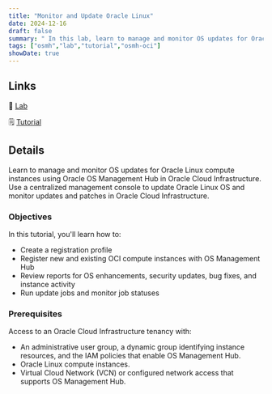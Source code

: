```yaml
---
title: "Monitor and Update Oracle Linux"
date: 2024-12-16
draft: false
summary: " In this lab, learn to manage and monitor OS updates for Oracle Linux compute instances using Oracle OS Management Hub in Oracle Cloud Infrastructure."
tags: ["osmh","lab","tutorial","osmh-oci"]
showDate: true
---
```


## Links

:crescent_moon: [Lab](https://luna.oracle.com/lab/d60f64fb-76b8-4a46-9b90-75ce4ff7e0b5)

:spiral_notepad: [Tutorial](https://docs.oracle.com/en/learn/osmh-monitor)

## Details

Learn to manage and monitor OS updates for Oracle Linux compute instances using Oracle OS Management Hub in Oracle Cloud Infrastructure. Use a centralized management console to update Oracle Linux OS and monitor updates and patches in Oracle Cloud Infrastructure.

### Objectives

In this tutorial, you'll learn how to:

  - Create a registration profile
  - Register new and existing OCI compute instances with OS Management Hub
  - Review reports for OS enhancements, security updates, bug fixes, and instance activity
  - Run update jobs and monitor job statuses

### Prerequisites

Access to an Oracle Cloud Infrastructure tenancy with:

  - An administrative user group, a dynamic group identifying instance resources, and the IAM policies that enable OS Management Hub.
  - Oracle Linux compute instances.
  - Virtual Cloud Network (VCN) or configured network access that supports OS Management Hub.
